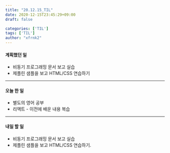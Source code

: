 ```yaml
---
title: "20.12.15_TIL"
date: 2020-12-15T23:45:29+09:00
draft: false

categories: ['TIL']
tags: ['TIL']
author: "xfrnk2"
---
```

#### 계획했던 일
+ 비동기 프로그래밍 문서 보고 실습
+ 제플린 샘플을 보고 HTML/CSS 연습하기
---
#### 오늘 한 일
+ 별도의 영어 공부
+ 리액트 - 이전에 배운 내용 복습
---   
#### 내일 할 일 
+ 비동기 프로그래밍 문서 보고 실습
+ 제플린 샘플을 보고 HTML/CSS 연습하기.